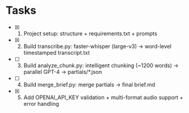 # Tasks

- [x] 1. Project setup: structure + requirements.txt + prompts

- [x] 2. Build transcribe.py: faster-whisper (large-v3) → word-level timestamped transcript.txt

- [ ] 3. Build analyze_chunk.py: intelligent chunking (~1200 words) → parallel GPT-4 → partials/*.json

- [ ] 4. Build merge_brief.py: merge partials → final brief.md

- [x] 5. Add OPENAI_API_KEY validation + multi-format audio support + error handling